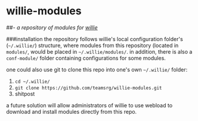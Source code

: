 # willie-modules
##*- a repository of modules for [willie](http://willie.dftba.net/)* 

###installation
the repository follows willie's local configuration folder's (`~/.willie/`) structure,
where modules from this repository (located in `modules/`, would be placed in `~/.willie/modules/`.
in addition, there is also a `conf-module/` folder containing configurations for some modules.

one could also use git to clone this repo into one's own `~/.willie/` folder:
1. `cd ~/.willie/`
2. `git clone https://github.com/teamsrg/willie-modules.git`
3. shitpost

a future solution will allow administrators of willie to use webload to download and install modules
directly from this repo.
